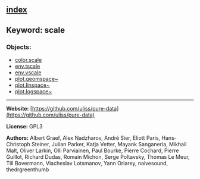[index](../index.html)
---

## Keyword: scale

### Objects:
* [color.scale](../color.scale.html)
* [env.tscale](../env.tscale.html)
* [env.vscale](../env.vscale.html)
* [plot.geomspace~](../plot.geomspace~.html)
* [plot.linspace~](../plot.linspace~.html)
* [plot.logspace~](../plot.logspace~.html)

---
**Website:** [https://github.com/uliss/pure-data](https://github.com/uliss/pure-data)

**License:** GPL3

**Authors:** Albert Graef, Alex Nadzharov, André Sier, Eliott Paris, Hans-Christoph Steiner, Julian Parker, Katja Vetter, Mayank Sanganeria, Mikhail Malt, Oliver Larkin, Olli Parviainen, Paul Bourke, Pierre Cochard, Pierre Guillot, Richard Dudas, Romain Michon, Serge Poltavsky, Thomas Le Meur, Till Bovermann, Viacheslav Lotsmanov, Yann Orlarey, naivesound, thedrgreenthumb
